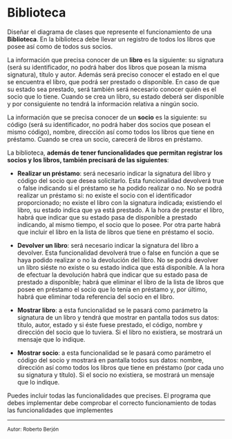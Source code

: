# Biblioteca

Diseñar el diagrama de clases que represente el funcionamiento de una **Biblioteca**. En la biblioteca debe llevar un registro de todos los libros que posee así como de todos sus socios. 

La información que precisa conocer de un **libro** es la siguiente: su signatura (será su identificador, no podrá haber dos libros que posean la misma signatura), título y autor. Además será preciso conocer el estado en el que se encuentra el libro, que podrá ser prestado o disponible. En caso de que su estado sea prestado, será también será necesario conocer quién es el socio que lo tiene. Cuando se crea un libro, su estado deberá ser disponible y por consiguiente no tendrá la información relativa a ningún socio. 

La información que se precisa conocer de un **socio** es la siguiente: su código (será su identificador, no podrá haber dos socios que posean el mismo código), nombre, dirección así como todos los libros que tiene en préstamo. Cuando se crea un socio, carecerá de libros en préstamo. 

La biblioteca, **además de tener funcionalidades que permitan registrar los socios y los libros, también precisará de las siguientes**: 

- **Realizar un préstamo**: será necesario indicar la signatura del libro y código del socio que desea solicitarlo. Esta funcionalidad devolverá true o false indicando si el préstamo se ha podido realizar o no. No se podrá realizar un préstamo si: no existe el socio con el identificador proporcionado; no existe el libro con la signatura indicada; existiendo el libro, su estado indica que ya está prestado. 
A la hora de prestar el libro, habrá que indicar que su estado pasa de disponible a prestado indicando, al mismo tiempo, el socio que lo posee. Por otra parte habrá que incluir el libro en la lista de libros que tiene en préstamo el socio. 

- **Devolver un libro**: será necesario indicar la signatura del libro a devolver. Esta funcionalidad devolverá true o false en función a que se haya podido realizar o no la devolución del libro. No se podrá devolver un libro siéste no existe o su estado indica que está disponible. 
A la hora de efectuar la devolución habrá que indicar que su estado pasa de prestado a disponible; habrá que eliminar el libro de la lista de libros que posee en préstamo el socio que lo tenía en préstamo y, por último, habrá que eliminar toda referencia del socio en el libro. 

- **Mostrar libro**: a esta funcionalidad se le pasará como parámetro la signatura de un libro y tendrá que mostrar en pantalla todos sus datos: título, autor, estado y si éste fuese prestado, el código, nombre y dirección del socio que lo tuviera. Si el libro no existiera, se mostrará un mensaje que lo indique.

- **Mostrar socio**: a esta funcionalidad se le pasará como parámetro el código del socio y mostrará en pantalla todos sus datos: nombre, dirección así como todos los libros que tiene en préstamo (por cada uno su signatura y título). Si el socio no existiera, se mostrará un mensaje que lo indique.

Puedes incluir todas las funcionalidades que precises. El programa que debes implementar debe comprobar el correcto funcionamiento de todas las funcionalidades que implementes


---
<sub>Autor: Roberto Berjón</sub>